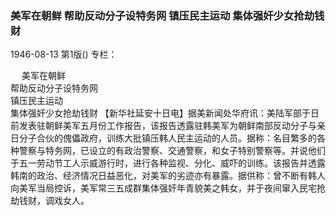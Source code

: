 ### 美军在朝鲜  帮助反动分子设特务网  镇压民主运动  集体强奸少女抢劫钱财

1946-08-13
第1版()
专栏：

　  美军在朝鲜  
    帮助反动分子设特务网  
    镇压民主运动           
    集体强奸少女抢劫钱财
    【新华社延安十日电】据美新闻处华府讯：美陆军部于日前发表驻朝鲜美军五月份工作报告，该报告透露驻韩美军为朝鲜南部反动分子与亲日分子合伙的傀儡政府，训练大批镇压韩人民主运动的人员。据称：名目繁多的各种警察与特务网，已设立的有政治警察、交通警察，和女子特别警察等。并说他们于五一劳动节工人示威游行时，进行各种监视、分化、威吓的训练。该报告并透露韩南的政治、经济情况日益恶化，对美军的劣迹亦有暴露。据供称：曾不断有韩人向美军当局控诉，美军常三五成群集体强奸年青貌美之韩女，并于夜间窜入民宅抢劫钱财，调戏女人。

